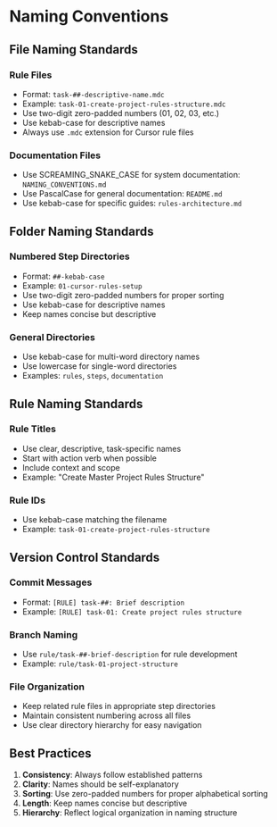 # Naming Conventions

## File Naming Standards

### Rule Files
- Format: `task-##-descriptive-name.mdc`
- Example: `task-01-create-project-rules-structure.mdc`
- Use two-digit zero-padded numbers (01, 02, 03, etc.)
- Use kebab-case for descriptive names
- Always use `.mdc` extension for Cursor rule files

### Documentation Files
- Use SCREAMING_SNAKE_CASE for system documentation: `NAMING_CONVENTIONS.md`
- Use PascalCase for general documentation: `README.md`
- Use kebab-case for specific guides: `rules-architecture.md`

## Folder Naming Standards

### Numbered Step Directories
- Format: `##-kebab-case`
- Example: `01-cursor-rules-setup`
- Use two-digit zero-padded numbers for proper sorting
- Use kebab-case for descriptive names
- Keep names concise but descriptive

### General Directories
- Use kebab-case for multi-word directory names
- Use lowercase for single-word directories
- Examples: `rules`, `steps`, `documentation`

## Rule Naming Standards

### Rule Titles
- Use clear, descriptive, task-specific names
- Start with action verb when possible
- Include context and scope
- Example: "Create Master Project Rules Structure"

### Rule IDs
- Use kebab-case matching the filename
- Example: `task-01-create-project-rules-structure`

## Version Control Standards

### Commit Messages
- Format: `[RULE] task-##: Brief description`
- Example: `[RULE] task-01: Create project rules structure`

### Branch Naming
- Use `rule/task-##-brief-description` for rule development
- Example: `rule/task-01-project-structure`

### File Organization
- Keep related rule files in appropriate step directories
- Maintain consistent numbering across all files
- Use clear directory hierarchy for easy navigation

## Best Practices

1. **Consistency**: Always follow established patterns
2. **Clarity**: Names should be self-explanatory
3. **Sorting**: Use zero-padded numbers for proper alphabetical sorting
4. **Length**: Keep names concise but descriptive
5. **Hierarchy**: Reflect logical organization in naming structure 
